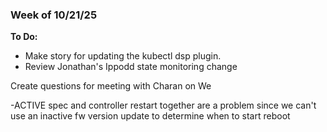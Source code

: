 ### Week of 10/21/25

**To Do:**
- Make story for updating the kubectl dsp plugin.
- Review Jonathan's Ippodd state monitoring change


Create questions for meeting with Charan on We

-ACTIVE spec and controller restart together are a problem since we can't use an inactive fw version update to determine when to start reboot